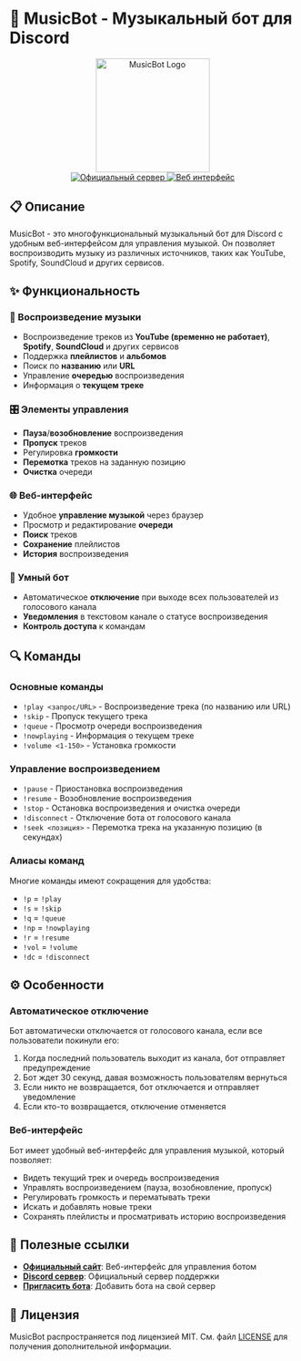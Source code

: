 # 🎵 MusicBot - Музыкальный бот для Discord

<div align="center">
  <img src="https://i.imgur.com/Wdel2xY.png" alt="MusicBot Logo" width="200">
  <br>
  <a href="https://discord.com/invite/xHbFhuuweg" target="_blank">
    <img src="https://img.shields.io/badge/Официальный_сервер-5865F2?style=for-the-badge&logo=discord&logoColor=white" alt="Официальный сервер">
  </a>
  <a href="https://musicalbot.space/" target="_blank">
    <img src="https://img.shields.io/badge/Веб_интерфейс-00B4D8?style=for-the-badge&logo=internetexplorer&logoColor=white" alt="Веб интерфейс">
  </a>
</div>

## 📋 Описание

MusicBot - это многофункциональный музыкальный бот для Discord с удобным веб-интерфейсом для управления музыкой. Он позволяет воспроизводить музыку из различных источников, таких как YouTube, Spotify, SoundCloud и других сервисов.

## ✨ Функциональность

### 🎵 Воспроизведение музыки
- Воспроизведение треков из **YouTube (временно не работает)**, **Spotify**, **SoundCloud** и других сервисов
- Поддержка **плейлистов** и **альбомов**
- Поиск по **названию** или **URL**
- Управление **очередью** воспроизведения
- Информация о **текущем треке**

### 🎛️ Элементы управления
- **Пауза**/**возобновление** воспроизведения
- **Пропуск** треков
- Регулировка **громкости**
- **Перемотка** треков на заданную позицию
- **Очистка** очереди

### 🌐 Веб-интерфейс
- Удобное **управление музыкой** через браузер
- Просмотр и редактирование **очереди**
- **Поиск** треков
- **Сохранение** плейлистов
- **История** воспроизведения

### 🤖 Умный бот
- Автоматическое **отключение** при выходе всех пользователей из голосового канала
- **Уведомления** в текстовом канале о статусе воспроизведения
- **Контроль доступа** к командам

## 🔍 Команды

### Основные команды
- `!play <запрос/URL>` - Воспроизведение трека (по названию или URL)
- `!skip` - Пропуск текущего трека
- `!queue` - Просмотр очереди воспроизведения
- `!nowplaying` - Информация о текущем треке
- `!volume <1-150>` - Установка громкости

### Управление воспроизведением
- `!pause` - Приостановка воспроизведения
- `!resume` - Возобновление воспроизведения
- `!stop` - Остановка воспроизведения и очистка очереди
- `!disconnect` - Отключение бота от голосового канала
- `!seek <позиция>` - Перемотка трека на указанную позицию (в секундах)

### Алиасы команд
Многие команды имеют сокращения для удобства:
- `!p` = `!play`
- `!s` = `!skip`
- `!q` = `!queue`
- `!np` = `!nowplaying`
- `!r` = `!resume`
- `!vol` = `!volume`
- `!dc` = `!disconnect`

## ⚙️ Особенности

### Автоматическое отключение
Бот автоматически отключается от голосового канала, если все пользователи покинули его:
1. Когда последний пользователь выходит из канала, бот отправляет предупреждение
2. Бот ждет 30 секунд, давая возможность пользователям вернуться
3. Если никто не возвращается, бот отключается и отправляет уведомление
4. Если кто-то возвращается, отключение отменяется

### Веб-интерфейс
Бот имеет удобный веб-интерфейс для управления музыкой, который позволяет:
- Видеть текущий трек и очередь воспроизведения
- Управлять воспроизведением (пауза, возобновление, пропуск)
- Регулировать громкость и перематывать треки
- Искать и добавлять новые треки
- Сохранять плейлисты и просматривать историю воспроизведения

## 🔗 Полезные ссылки

- **[Официальный сайт](https://musicalbot.space/)**: Веб-интерфейс для управления ботом
- **[Discord сервер](https://discord.com/invite/xHbFhuuweg)**: Официальный сервер поддержки
- **[Пригласить бота](https://discord.com/oauth2/authorize?client_id=642778792217149440&guild_id=&scope=applications.commands%20bot&permissions=274881072128)**: Добавить бота на свой сервер

## 📝 Лицензия

MusicBot распространяется под лицензией MIT. См. файл [LICENSE](https://github.com/abstracktyt/Musical-BOT?tab=MIT-1-ov-file) для получения дополнительной информации. 
